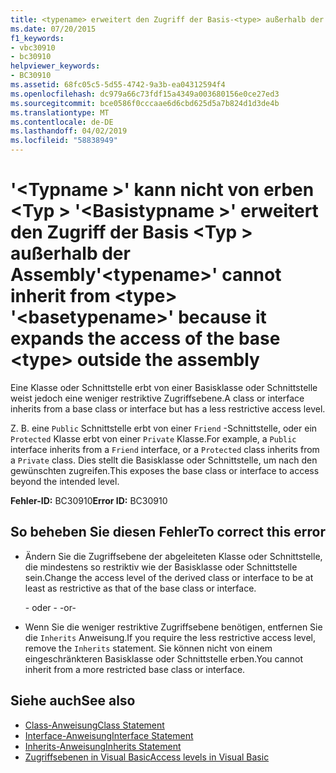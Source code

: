 ```yaml
---
title: <typename> erweitert den Zugriff der Basis-<type> außerhalb der Assembly und kann daher nicht von <basetypename> '<type>' erben.
ms.date: 07/20/2015
f1_keywords:
- vbc30910
- bc30910
helpviewer_keywords:
- BC30910
ms.assetid: 68fc05c5-5d55-4742-9a3b-ea04312594f4
ms.openlocfilehash: dc979a66c73fdf15a4349a003680156e0ce27ed3
ms.sourcegitcommit: bce0586f0cccaae6d6cbd625d5a7b824d1d3de4b
ms.translationtype: MT
ms.contentlocale: de-DE
ms.lasthandoff: 04/02/2019
ms.locfileid: "58838949"
---
```

# <a name="typename-cannot-inherit-from-type-basetypename-because-it-expands-the-access-of-the-base-type-outside-the-assembly"></a><span data-ttu-id="8a726-102">'\<Typname >' kann nicht von erben \<Typ > '\<Basistypname >' erweitert den Zugriff der Basis \<Typ > außerhalb der Assembly</span><span class="sxs-lookup"><span data-stu-id="8a726-102">'\<typename>' cannot inherit from \<type> '\<basetypename>' because it expands the access of the base \<type> outside the assembly</span></span>
<span data-ttu-id="8a726-103">Eine Klasse oder Schnittstelle erbt von einer Basisklasse oder Schnittstelle weist jedoch eine weniger restriktive Zugriffsebene.</span><span class="sxs-lookup"><span data-stu-id="8a726-103">A class or interface inherits from a base class or interface but has a less restrictive access level.</span></span>  
  
 <span data-ttu-id="8a726-104">Z. B. eine `Public` Schnittstelle erbt von einer `Friend` -Schnittstelle, oder ein `Protected` Klasse erbt von einer `Private` Klasse.</span><span class="sxs-lookup"><span data-stu-id="8a726-104">For example, a `Public` interface inherits from a `Friend` interface, or a `Protected` class inherits from a `Private` class.</span></span> <span data-ttu-id="8a726-105">Dies stellt die Basisklasse oder Schnittstelle, um nach den gewünschten zugreifen.</span><span class="sxs-lookup"><span data-stu-id="8a726-105">This exposes the base class or interface to access beyond the intended level.</span></span>  
  
 <span data-ttu-id="8a726-106">**Fehler-ID:** BC30910</span><span class="sxs-lookup"><span data-stu-id="8a726-106">**Error ID:** BC30910</span></span>  
  
## <a name="to-correct-this-error"></a><span data-ttu-id="8a726-107">So beheben Sie diesen Fehler</span><span class="sxs-lookup"><span data-stu-id="8a726-107">To correct this error</span></span>  
  
-   <span data-ttu-id="8a726-108">Ändern Sie die Zugriffsebene der abgeleiteten Klasse oder Schnittstelle, die mindestens so restriktiv wie der Basisklasse oder Schnittstelle sein.</span><span class="sxs-lookup"><span data-stu-id="8a726-108">Change the access level of the derived class or interface to be at least as restrictive as that of the base class or interface.</span></span>  
  
     <span data-ttu-id="8a726-109">- oder - </span><span class="sxs-lookup"><span data-stu-id="8a726-109">-or-</span></span>  
  
-   <span data-ttu-id="8a726-110">Wenn Sie die weniger restriktive Zugriffsebene benötigen, entfernen Sie die `Inherits` Anweisung.</span><span class="sxs-lookup"><span data-stu-id="8a726-110">If you require the less restrictive access level, remove the `Inherits` statement.</span></span> <span data-ttu-id="8a726-111">Sie können nicht von einem eingeschränkteren Basisklasse oder Schnittstelle erben.</span><span class="sxs-lookup"><span data-stu-id="8a726-111">You cannot inherit from a more restricted base class or interface.</span></span>  
  
## <a name="see-also"></a><span data-ttu-id="8a726-112">Siehe auch</span><span class="sxs-lookup"><span data-stu-id="8a726-112">See also</span></span>

- [<span data-ttu-id="8a726-113">Class-Anweisung</span><span class="sxs-lookup"><span data-stu-id="8a726-113">Class Statement</span></span>](../../../visual-basic/language-reference/statements/class-statement.md)
- [<span data-ttu-id="8a726-114">Interface-Anweisung</span><span class="sxs-lookup"><span data-stu-id="8a726-114">Interface Statement</span></span>](../../../visual-basic/language-reference/statements/interface-statement.md)
- [<span data-ttu-id="8a726-115">Inherits-Anweisung</span><span class="sxs-lookup"><span data-stu-id="8a726-115">Inherits Statement</span></span>](../../../visual-basic/language-reference/statements/inherits-statement.md)
- [<span data-ttu-id="8a726-116">Zugriffsebenen in Visual Basic</span><span class="sxs-lookup"><span data-stu-id="8a726-116">Access levels in Visual Basic</span></span>](../../../visual-basic/programming-guide/language-features/declared-elements/access-levels.md)
